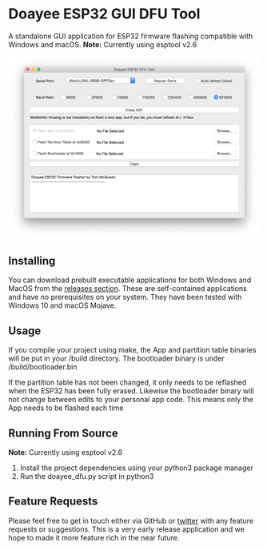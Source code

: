 # Doayee ESP32 GUI DFU Tool

A standalone GUI application for ESP32 firmware flashing compatible with Windows and macOS.
**Note:** Currently using esptool v2.6

![gui](/osxgui.png "Description goes here")


## Installing

You can download prebuilt executable applications for both Windows and MacOS from the [releases section](https://github.com/doayee/esptool-esp32-gui/releases). These are self-contained applications and have no prerequisites on your system. They have been tested with Windows 10 and macOS Mojave.

## Usage

If you compile your project using make, the App and partition table binaries will be put in your /build directory. The bootloader binary is under /build/bootloader.bin

If the partition table has not been changed, it only needs to be reflashed when the ESP32 has been fully erased. Likewise the bootloader binary will not change between edits to your personal app code. This means only the App needs to be flashed each time

## Running From Source

**Note:** Currently using esptool v2.6

1. Install the project dependencies using your python3 package manager
2. Run the doayee_dfu.py script in python3

## Feature Requests

Please feel free to get in touch either via GitHub or [twitter](https://twitter.com/DoayeeTech) with any feature requests or suggestions. This is a very early release application and we hope to made it more feature rich in the near future.
